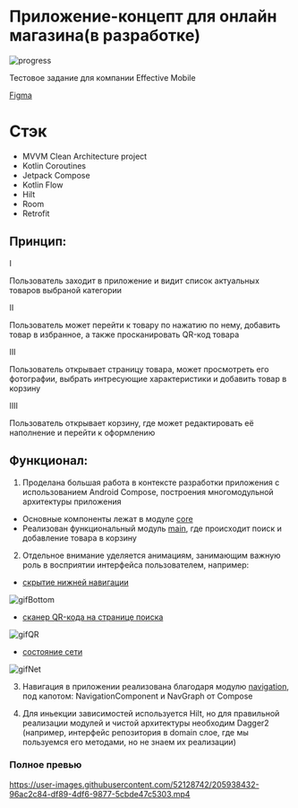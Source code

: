 <h1 align="left">Приложение-концепт для онлайн магазина(в разработке)</h1>

![progress](https://img.shields.io/badge/Progress-In%20work-yellow)

Тестовое задание для компании Effective Mobile

[Figma](https://www.figma.com/file/uBgR9MCzE8e4dca2tzuB8b/test2?node-id=0%3A1&t=yBiPYIySqOorkBCY-0)

<h1 align="left">Стэк </h1>

- MVVM Clean Architecture project
- Kotlin Coroutines
- Jetpack Compose
- Kotlin Flow
- Hilt
- Room
- Retrofit

<h2 align="left">Принцип: </h2>

I

Пользователь заходит в приложение и видит список актуальных товаров выбраной категории


II

Пользователь может перейти к товару по нажатию по нему, добавить товар в избранное, а также просканировать QR-код товара

III

Пользователь открывает страницу товара, может просмотреть его фотографии, выбрать интресующие характеристики и добавить товар в корзину

IIII

Пользователь открывает корзину, где может редактировать её наполнение и перейти к оформлению


<h2 align="left">Функционал: </h2>

1) Проделана большая работа в контексте разработки приложения с использованием Android Compose, построения многомодульной архитектуры приложения
- Основные компоненты лежат в модуле [core](https://github.com/KirsonBrz/EcommerceConcept/tree/master/core) 
- Реализован функциональный модуль [main](https://github.com/KirsonBrz/EcommerceConcept/tree/master/main), где происходит поиск и добавление товара в корзину

2) Отдельное внимание уделяется анимациям, занимающим важную роль в восприятии интерфейса пользователем, например:
- [скрытие нижней навигации](https://github.com/KirsonBrz/EcommerceConcept/blob/master/core/ui/uikit/src/main/java/com/kirson/ecommerceconcept/components/BottomNavigationBar.kt)

![gifBottom](https://media.giphy.com/media/eMIn9D2kMMofkSNaf9/giphy.gif)

- [сканер QR-кода на странице поиска](https://github.com/KirsonBrz/EcommerceConcept/blob/master/main/ui/src/main/java/com/kirson/ecommerceconcept/components/GlobalSearchComponent.kt)

![gifQR](https://media.giphy.com/media/8494H3ut6FSDT7yKSu/giphy.gif)

- [состояние сети](https://github.com/KirsonBrz/EcommerceConcept/blob/master/core/ui/uikit/src/main/java/com/kirson/ecommerceconcept/components/ConnectivityStatus.kt)

![gifNet](https://media.giphy.com/media/iyNFm4utfVpVPC6U3E/giphy.gif)

3) Навигация в приложении реализована благодаря модулю [navigation](https://github.com/KirsonBrz/EcommerceConcept/tree/master/navigation), под капотом: NavigationComponent и NavGraph от Compose

4) Для иньекции зависимостей используется Hilt, но для правильной реализации модулей и чистой архитектуры необходим Dagger2 (например, интерфейс репозитория в domain слое, где мы пользуемся его методами, но не знаем их реализации)

<h3 align="left">Полное превью</h3>



https://user-images.githubusercontent.com/52128742/205938432-96ac2c84-df89-4df6-9877-5cbde47c5303.mp4

